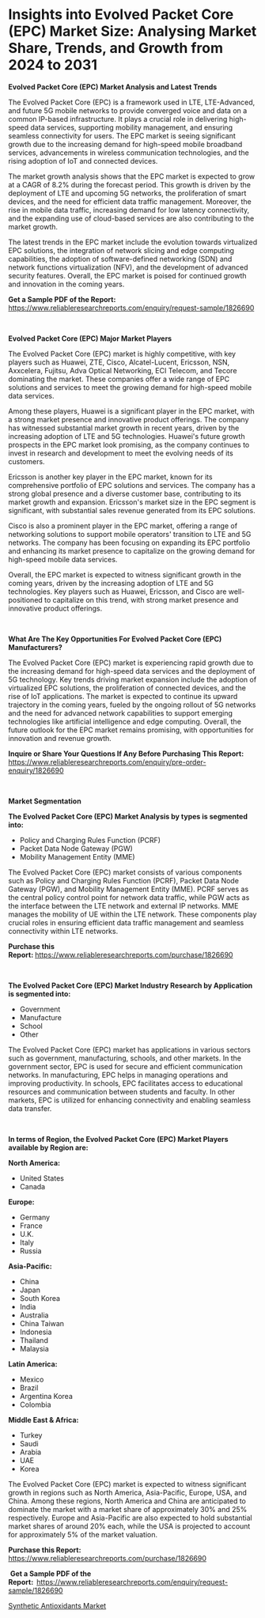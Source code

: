 <p><h1>Insights into Evolved Packet Core (EPC) Market Size: Analysing Market Share, Trends, and Growth from 2024 to 2031</h1></p><p><strong>Evolved Packet Core (EPC) Market Analysis and Latest Trends</strong></p>
<p><p>The Evolved Packet Core (EPC) is a framework used in LTE, LTE-Advanced, and future 5G mobile networks to provide converged voice and data on a common IP-based infrastructure. It plays a crucial role in delivering high-speed data services, supporting mobility management, and ensuring seamless connectivity for users. The EPC market is seeing significant growth due to the increasing demand for high-speed mobile broadband services, advancements in wireless communication technologies, and the rising adoption of IoT and connected devices.</p><p>The market growth analysis shows that the EPC market is expected to grow at a CAGR of 8.2% during the forecast period. This growth is driven by the deployment of LTE and upcoming 5G networks, the proliferation of smart devices, and the need for efficient data traffic management. Moreover, the rise in mobile data traffic, increasing demand for low latency connectivity, and the expanding use of cloud-based services are also contributing to the market growth.</p><p>The latest trends in the EPC market include the evolution towards virtualized EPC solutions, the integration of network slicing and edge computing capabilities, the adoption of software-defined networking (SDN) and network functions virtualization (NFV), and the development of advanced security features. Overall, the EPC market is poised for continued growth and innovation in the coming years.</p></p>
<p><strong>Get a Sample PDF of the Report:&nbsp;</strong> <a href="https://www.reliableresearchreports.com/enquiry/request-sample/1826690">https://www.reliableresearchreports.com/enquiry/request-sample/1826690</a></p>
<p>&nbsp;</p>
<p><strong>Evolved Packet Core (EPC) Major Market Players</strong></p>
<p><p>The Evolved Packet Core (EPC) market is highly competitive, with key players such as Huawei, ZTE, Cisco, Alcatel-Lucent, Ericsson, NSN, Axxcelera, Fujitsu, Adva Optical Networking, ECI Telecom, and Tecore dominating the market. These companies offer a wide range of EPC solutions and services to meet the growing demand for high-speed mobile data services.</p><p>Among these players, Huawei is a significant player in the EPC market, with a strong market presence and innovative product offerings. The company has witnessed substantial market growth in recent years, driven by the increasing adoption of LTE and 5G technologies. Huawei's future growth prospects in the EPC market look promising, as the company continues to invest in research and development to meet the evolving needs of its customers.</p><p>Ericsson is another key player in the EPC market, known for its comprehensive portfolio of EPC solutions and services. The company has a strong global presence and a diverse customer base, contributing to its market growth and expansion. Ericsson's market size in the EPC segment is significant, with substantial sales revenue generated from its EPC solutions.</p><p>Cisco is also a prominent player in the EPC market, offering a range of networking solutions to support mobile operators' transition to LTE and 5G networks. The company has been focusing on expanding its EPC portfolio and enhancing its market presence to capitalize on the growing demand for high-speed mobile data services.</p><p>Overall, the EPC market is expected to witness significant growth in the coming years, driven by the increasing adoption of LTE and 5G technologies. Key players such as Huawei, Ericsson, and Cisco are well-positioned to capitalize on this trend, with strong market presence and innovative product offerings.</p></p>
<p>&nbsp;</p>
<p><strong>What Are The Key Opportunities For Evolved Packet Core (EPC) Manufacturers?</strong></p>
<p><p>The Evolved Packet Core (EPC) market is experiencing rapid growth due to the increasing demand for high-speed data services and the deployment of 5G technology. Key trends driving market expansion include the adoption of virtualized EPC solutions, the proliferation of connected devices, and the rise of IoT applications. The market is expected to continue its upward trajectory in the coming years, fueled by the ongoing rollout of 5G networks and the need for advanced network capabilities to support emerging technologies like artificial intelligence and edge computing. Overall, the future outlook for the EPC market remains promising, with opportunities for innovation and revenue growth.</p></p>
<p><strong>Inquire or Share Your Questions If Any Before Purchasing This Report:</strong> <a href="https://www.reliableresearchreports.com/enquiry/pre-order-enquiry/1826690">https://www.reliableresearchreports.com/enquiry/pre-order-enquiry/1826690</a></p>
<p>&nbsp;</p>
<p><strong>Market Segmentation</strong></p>
<p><strong>The Evolved Packet Core (EPC) Market Analysis by types is segmented into:</strong></p>
<p><ul><li>Policy and Charging Rules Function (PCRF)</li><li>Packet Data Node Gateway (PGW)</li><li>Mobility Management Entity (MME)</li></ul></p>
<p><p>The Evolved Packet Core (EPC) market consists of various components such as Policy and Charging Rules Function (PCRF), Packet Data Node Gateway (PGW), and Mobility Management Entity (MME). PCRF serves as the central policy control point for network data traffic, while PGW acts as the interface between the LTE network and external IP networks. MME manages the mobility of UE within the LTE network. These components play crucial roles in ensuring efficient data traffic management and seamless connectivity within LTE networks.</p></p>
<p><strong>Purchase this Report:&nbsp;</strong><a href="https://www.reliableresearchreports.com/purchase/1826690">https://www.reliableresearchreports.com/purchase/1826690</a></p>
<p>&nbsp;</p>
<p><strong>The Evolved Packet Core (EPC) Market Industry Research by Application is segmented into:</strong></p>
<p><ul><li>Government</li><li>Manufacture</li><li>School</li><li>Other</li></ul></p>
<p><p>The Evolved Packet Core (EPC) market has applications in various sectors such as government, manufacturing, schools, and other markets. In the government sector, EPC is used for secure and efficient communication networks. In manufacturing, EPC helps in managing operations and improving productivity. In schools, EPC facilitates access to educational resources and communication between students and faculty. In other markets, EPC is utilized for enhancing connectivity and enabling seamless data transfer.</p></p>
<p>&nbsp;</p>
<p><strong>In terms of Region, the Evolved Packet Core (EPC) Market Players available by Region are:</strong></p>
<p>
    <p> <strong> North America: </strong>
        <ul>
            <li>United States</li>
            <li>Canada</li>
        </ul>
        </p> 
    <p> <strong> Europe: </strong>
        <ul>
            <li>Germany</li>
            <li>France</li>
            <li>U.K.</li>
            <li>Italy</li>
            <li>Russia</li>
        </ul>
        </p> 
    <p> <strong> Asia-Pacific: </strong>
        <ul>
            <li>China</li>
            <li>Japan</li>
            <li>South Korea</li>
            <li>India</li>
            <li>Australia</li>
            <li>China Taiwan</li>
            <li>Indonesia</li>
            <li>Thailand</li>
            <li>Malaysia</li>
        </ul>
        </p> 
    <p> <strong> Latin America: </strong>
        <ul>
            <li>Mexico</li>
            <li>Brazil</li>
            <li>Argentina Korea</li>
            <li>Colombia</li>
        </ul>
        </p> 
    <p> <strong> Middle East & Africa: </strong>
        <ul>
            <li>Turkey</li>
            <li>Saudi</li>
            <li>Arabia</li>
            <li>UAE</li>
            <li>Korea</li>
        </ul>
    </p>
    </p>
<p><p>The Evolved Packet Core (EPC) market is expected to witness significant growth in regions such as North America, Asia-Pacific, Europe, USA, and China. Among these regions, North America and China are anticipated to dominate the market with a market share of approximately 30% and 25% respectively. Europe and Asia-Pacific are also expected to hold substantial market shares of around 20% each, while the USA is projected to account for approximately 5% of the market valuation.</p></p>
<p><strong>Purchase this Report: </strong><a href="https://www.reliableresearchreports.com/purchase/1826690">https://www.reliableresearchreports.com/purchase/1826690</a></p>
<p>&nbsp;<strong>Get a Sample PDF of the Report:&nbsp;&nbsp;</strong><a href="https://www.reliableresearchreports.com/enquiry/request-sample/1826690">https://www.reliableresearchreports.com/enquiry/request-sample/1826690</a></p>
<p><strong></strong></p>
<p><p><a href="https://meowing-lemming-dd3.notion.site/Synthetic-Antioxidants-Market-Size-Focuses-on-Market-Dynamics-In-Depth-Analysis-and-Future-Projecti-807c24182fde44a8a6f0183a8a1ac3ba">Synthetic Antioxidants Market</a></p></p>
